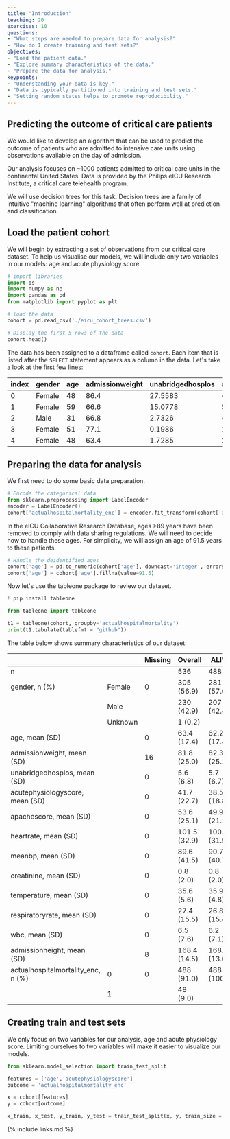 ```yaml
---
title: "Introduction"
teaching: 20
exercises: 10
questions:
- "What steps are needed to prepare data for analysis?"
- "How do I create training and test sets?"
objectives:
- "Load the patient data."
- "Explore summary characteristics of the data."
- "Prepare the data for analysis."
keypoints:
- "Understanding your data is key."
- "Data is typically partitioned into training and test sets."
- "Setting random states helps to promote reproducibility."
---
```


## Predicting the outcome of critical care patients

We would like to develop an algorithm that can be used to predict the outcome of patients who are admitted to intensive care units using observations available on the day of admission.

Our analysis focuses on ~1000 patients admitted to critical care units in the continental United States. Data is provided by the Philips eICU Research Institute, a critical care telehealth program.

We will use decision trees for this task. Decision trees are a family of intuitive "machine learning" algorithms that often perform well at prediction and classification.

## Load the patient cohort

We will begin by extracting a set of observations from our critical care dataset. To help us visualise our models, we will include only two variables in our models: age and acute physiology score.

```python
# import libraries
import os
import numpy as np
import pandas as pd
from matplotlib import pyplot as plt

# load the data
cohort = pd.read_csv('./eicu_cohort_trees.csv')

# Display the first 5 rows of the data
cohort.head()
```

The data has been assigned to a dataframe called `cohort`. Each item that is listed after the `SELECT` statement appears as a column in the data. Let's take a look at the first few lines:

|index|gender|age|admissionweight|unabridgedhosplos|acutephysiologyscore|apachescore|actualhospitalmortality|heartrate|meanbp|creatinine|temperature|respiratoryrate|wbc|admissionheight|
|---|---|---|---|---|---|---|---|---|---|---|---|---|---|---|
|0|Female|48|86\.4|27\.5583|44|49|ALIVE|102\.0|54\.0|1\.16|36\.9|39\.0|6\.1|177\.8|
|1|Female|59|66\.6|15\.0778|56|61|ALIVE|134\.0|172\.0|1\.03|34\.8|32\.0|25\.5|170\.2|
|2|Male|31|66\.8|2\.7326|45|45|ALIVE|138\.0|71\.0|2\.35|37\.2|34\.0|21\.4|188\.0|
|3|Female|51|77\.1|0\.1986|19|24|ALIVE|122\.0|73\.0|-1\.0|36\.8|26\.0|-1\.0|160\.0|
|4|Female|48|63\.4|1\.7285|25|30|ALIVE|130\.0|68\.0|1\.1|-1\.0|29\.0|7\.6|172\.7|


## Preparing the data for analysis

We first need to do some basic data preparation. 

```python
# Encode the categorical data
from sklearn.preprocessing import LabelEncoder
encoder = LabelEncoder()
cohort['actualhospitalmortality_enc'] = encoder.fit_transform(cohort['actualhospitalmortality'])
```

In the eICU Collaborative Research Database, ages >89 years have been removed to comply with data sharing regulations. We will need to decide how to handle these ages. For simplicity, we will assign an age of 91.5 years to these patients.

```python
# Handle the deidentified ages
cohort['age'] = pd.to_numeric(cohort['age'], downcast='integer', errors='coerce')
cohort['age'] = cohort['age'].fillna(value=91.5)
```

Now let's use the tableone package to review our dataset.

```python
! pip install tableone

from tableone import tableone

t1 = tableone(cohort, groupby='actualhospitalmortality')
print(t1.tabulate(tablefmt = "github"))
```

The table below shows summary characteristics of our dataset:

|                                    |         | Missing   | Overall      | ALIVE        | EXPIRED      |
|------------------------------------|---------|-----------|--------------|--------------|--------------|
| n                                  |         |           | 536          | 488          | 48           |
| gender, n (%)                      | Female  | 0         | 305 (56.9)   | 281 (57.6)   | 24 (50.0)    |
|                                    | Male    |           | 230 (42.9)   | 207 (42.4)   | 23 (47.9)    |
|                                    | Unknown |           | 1 (0.2)      |              | 1 (2.1)      |
| age, mean (SD)                     |         | 0         | 63.4 (17.4)  | 62.2 (17.4)  | 75.2 (12.6)  |
| admissionweight, mean (SD)         |         | 16        | 81.8 (25.0)  | 82.3 (25.1)  | 77.0 (23.3)  |
| unabridgedhosplos, mean (SD)       |         | 0         | 5.6 (6.8)    | 5.7 (6.7)    | 4.3 (7.8)    |
| acutephysiologyscore, mean (SD)    |         | 0         | 41.7 (22.7)  | 38.5 (18.8)  | 74.3 (31.7)  |
| apachescore, mean (SD)             |         | 0         | 53.6 (25.1)  | 49.9 (21.1)  | 91.8 (30.5)  |
| heartrate, mean (SD)               |         | 0         | 101.5 (32.9) | 100.3 (31.9) | 113.9 (40.0) |
| meanbp, mean (SD)                  |         | 0         | 89.6 (41.5)  | 90.7 (40.7)  | 78.8 (47.6)  |
| creatinine, mean (SD)              |         | 0         | 0.8 (2.0)    | 0.8 (2.0)    | 1.4 (1.8)    |
| temperature, mean (SD)             |         | 0         | 35.6 (5.6)   | 35.9 (4.8)   | 32.9 (10.4)  |
| respiratoryrate, mean (SD)         |         | 0         | 27.4 (15.5)  | 26.8 (15.4)  | 33.9 (15.2)  |
| wbc, mean (SD)                     |         | 0         | 6.5 (7.6)    | 6.2 (7.1)    | 9.9 (11.2)   |
| admissionheight, mean (SD)         |         | 8         | 168.4 (14.5) | 168.2 (13.6) | 170.3 (21.5) |
| actualhospitalmortality_enc, n (%) | 0       | 0         | 488 (91.0)   | 488 (100.0)  |              |
|                                    | 1       |           | 48 (9.0)     |              | 48 (100.0)   |

## Creating train and test sets

We only focus on two variables for our analysis, age and acute physiology score. Limiting ourselves to two variables will make it easier to visualize our models.

```python
from sklearn.model_selection import train_test_split

features = ['age','acutephysiologyscore']
outcome = 'actualhospitalmortality_enc'

x = cohort[features]
y = cohort[outcome]

x_train, x_test, y_train, y_test = train_test_split(x, y, train_size = 0.7, random_state =  42)
```

{% include links.md %}

